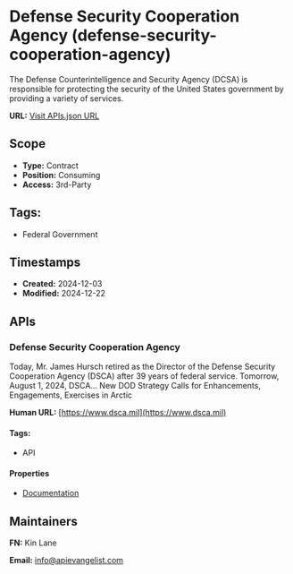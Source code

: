 # Defense Security Cooperation Agency (defense-security-cooperation-agency)
The Defense Counterintelligence and Security Agency (DCSA) is responsible for protecting the security of the United States government by providing a variety of services.

**URL:** [Visit APIs.json URL](https://raw.githubusercontent.com/api-evangelist/defense-security-cooperation-agency/refs/heads/main/apis.yml)

## Scope

- **Type:** Contract 
- **Position:** Consuming 
- **Access:** 3rd-Party 

## Tags:

 - Federal Government

## Timestamps

- **Created:** 2024-12-03 
- **Modified:** 2024-12-22 

## APIs

### Defense Security Cooperation Agency
Today, Mr. James Hursch retired as the Director of the Defense Security Cooperation Agency (DSCA) after 39 years of federal service. Tomorrow, August 1, 2024, DSCA… New DOD Strategy Calls for Enhancements, Engagements, Exercises in Arctic

**Human URL:** [https://www.dsca.mil](https://www.dsca.mil)


#### Tags:

 - API

#### Properties

- [Documentation](https://www.dsca.mil)

## Maintainers

**FN:** Kin Lane

**Email:** info@apievangelist.com

